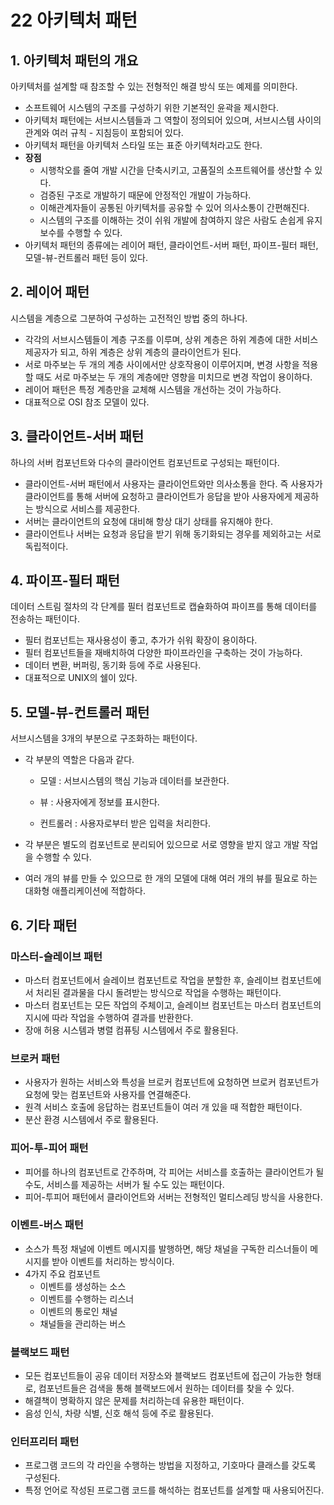# 22 아키텍처 패턴

## 1.  아키텍처 패턴의 개요

아키텍처를 설계할 때 참조할 수 있는 전형적인 해결 방식 또는 예제를 의미한다.

- 소프트웨어 시스템의 구조를 구성하기 위한 기본적인 윤곽을 제시한다.
- 아키텍처 패턴에는 서브시스템들과 그 역할이 정의되어 있으며, 서브시스템 사이의 관계와 여러 규칙 - 지침등이 포함되어 있다.
- 아키텍처 패턴을 아키텍처 스타일 또는 표준 아키텍처라고도 한다.
- **장점**
  - 시행착오를 줄여 개발 시간을 단축시키고, 고품질의 소프트웨어를 생산할 수 있다.
  - 검증된 구조로 개발하기 때문에 안정적인 개발이 가능하다.
  - 이해관계자들이 공통된 아키텍처를 공유할 수 있어 의사소통이 간편해진다.
  - 시스템의 구조를 이해하는 것이 쉬워 개발에 참여하지 않은 사람도 손쉽게 유지 보수를 수행할 수 있다.
- 아키텍처 패턴의 종류에는 레이어 패턴, 클라이언트-서버 패턴, 파이프-필터 패턴, 모델-뷰-컨트롤러 패턴 등이 있다.

## 2. 레이어 패턴

시스템을 계층으로 그분하여 구성하는 고전적인 방법 중의 하나다.

- 각각의 서브시스템들이 계층 구조를 이루며, 상위 계층은 하위 계층에 대한 서비스 제공자가 되고, 하위 계층은 상위 계층의 클라이언트가 된다.
- 서로 마주보는 두 개의 계층 사이에서만 상호작용이 이루어지며, 변경 사항을 적용할 때도 서로 마주보는 두 개의 계층에만 영향을 미치므로 변경 작업이 용이하다.
- 레이어 패턴은 특정 계층만을 교체해 시스템을 개선하는 것이 가능하다.
- 대표적으로 OSI 참조 모델이 있다.

## 3. 클라이언트-서버 패턴

하나의 서버 컴포넌트와 다수의 클라이언트 컴포넌트로 구성되는 패턴이다.

- 클라이언트-서버 패턴에서 사용자는 클라이언트와만 의사소통을 한다. 즉 사용자가 클라이언트를 통해 서버에 요청하고 클라이언트가 응답을 받아 사용자에게 제공하는 방식으로 서비스를 제공한다.
- 서버는 클라이언트의 요청에 대비해 항상 대기 상태를 유지해야 한다.
- 클라이언트나 서버는 요청과 응답을 받기 위해 동기화되는 경우를 제외하고는 서로 독립적이다.

## 4. 파이프-필터 패턴

데이터 스트림 절차의 각 단계를 필터 컴포넌트로 캡슐화하여 파이프를 통해 데이터를 전송하는 패턴이다.

- 필터 컴포넌트는 재사용성이 좋고, 추가가 쉬워 확장이 용이하다.
- 필터 컴포넌트들을 재배치하여 다양한 파이프라인을 구축하는 것이 가능하다.
- 데이터 변환, 버퍼링, 동기화 등에 주로 사용된다.
- 대표적으로 UNIX의 쉘이 있다.

## 5. 모델-뷰-컨트롤러 패턴

서브시스템을 3개의 부분으로 구조화하는 패턴이다.

- 각 부분의 역할은 다음과 같다.

  - 모델 : 서브시스템의 핵심 기능과 데이터를 보관한다.

  - 뷰 : 사용자에게 정보를 표시한다.

  - 컨트롤러 : 사용자로부터 받은 입력을 처리한다.

- 각 부분은 별도의 컴포넌트로 분리되어 있으므로 서로 영향을 받지 않고 개발 작업을 수행할 수 있다.
- 여러 개의 뷰를 만들 수 있으므로 한 개의 모델에 대해 여러 개의 뷰를 필요로 하는 대화형 애플리케이션에 적합하다.

## 6. 기타 패턴

### 마스터-슬레이브 패턴

- 마스터 컴포넌트에서 슬레이브 컴포넌트로 작업을 분할한 후, 슬레이브 컴포넌트에서 처리된 결과물을 다시 돌려받는 방식으로 작업을 수행하는 패턴이다.
- 마스터 컴포넌트는 모든 작업의 주체이고, 슬레이브 컴포넌트는 마스터 컴포넌트의 지시에 따라 작업을 수행하여 결과를 반환한다.
- 장애 허용 시스템과 병렬 컴퓨팅 시스템에서 주로 활용된다.

### 브로커 패턴

- 사용자가 원하는 서비스와 특성을 브로커 컴포넌트에 요청하면 브로커 컴포넌트가 요청에 맞는 컴포넌트와 사용자를 연결해준다.
- 원격 서비스 호출에 응답하는 컴포넌트들이 여러 개 있을 때 적합한 패턴이다.
- 분산 환경 시스템에서 주로 활용된다.

### 피어-투-피어 패턴

- 피어를 하나의 컴포넌트로 간주하며, 각 피어는 서비스를 호출하는 클라이언트가 될 수도, 서비스를 제공하는 서버가 될 수도 있는 패턴이다.
- 피어-투피어 패턴에서 클라이언트와 서버는 전형적인 멀티스레딩 방식을 사용한다.

### 이벤트-버스 패턴

- 소스가 특정 채널에 이벤트 메시지를 발행하면, 해당 채널을 구독한 리스너들이 메시지를 받아 이벤트를 처리하는 방식이다.
- 4가지 주요 컴포넌트
  - 이벤트를 생성하는 소스
  - 이벤트를 수행하는 리스너
  - 이벤트의 통로인 채널
  - 채널들을 관리하는 버스

### 블랙보드 패턴

- 모든 컴포넌트들이 공유 데이터 저장소와 블랙보드 컴포넌트에 접근이 가능한 형태로, 컴포넌트들은 검색을 통해 블랙보드에서 원하는 데이터를 찾을 수 있다.
- 해결책이 명확하지 않은 문제를 처리하는데 유용한 패턴이다.
- 음성 인식, 차량 식별, 신호 해석 등에 주로 활용된다.

### 인터프리터 패턴

- 프로그램 코드의 각 라인을 수행하는 방법을 지정하고, 기호마다 클래스를 갖도록 구성된다.
- 특정 언어로 작성된 프로그램 코드를 해석하는 컴포넌트를 설계할 때 사용되어진다.